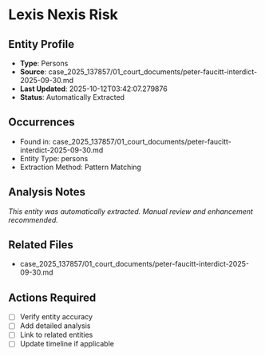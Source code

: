 # Lexis Nexis Risk

## Entity Profile
- **Type**: Persons
- **Source**: case_2025_137857/01_court_documents/peter-faucitt-interdict-2025-09-30.md
- **Last Updated**: 2025-10-12T03:42:07.279876
- **Status**: Automatically Extracted

## Occurrences
- Found in: case_2025_137857/01_court_documents/peter-faucitt-interdict-2025-09-30.md
- Entity Type: persons
- Extraction Method: Pattern Matching

## Analysis Notes
*This entity was automatically extracted. Manual review and enhancement recommended.*

## Related Files
- case_2025_137857/01_court_documents/peter-faucitt-interdict-2025-09-30.md

## Actions Required
- [ ] Verify entity accuracy
- [ ] Add detailed analysis
- [ ] Link to related entities
- [ ] Update timeline if applicable
